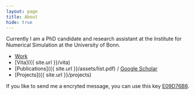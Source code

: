```yaml
---
layout: page
title: About
hide: true
---
```

Currently I am a PhD candidate and research assistant at the Institute for Numerical Simulation at the University of Bonn.

* <a href="http://schweitzer.ins.uni-bonn.de/people/diehl.html">Work</a>	
* [Vita]({{ site.url }}/vita)	
* [Publications]({{ site.url }}/assets/list.pdf) / [Google Scholar](https://scholar.google.com/citations?user=TapM4vAAAAAJ&hl=en)
* [Projects]({{ site.url }}/projects)	
	

If you like to send me a encryted message, you can use this key <a href="https://pgp.mit.edu/pks/lookup?op=get&search=0x9DBF3B88E09D76B6">E09D76B6</a>.
<p>
<p>
<center>
